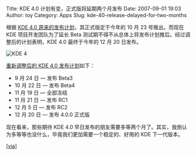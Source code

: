Title: KDE 4.0 计划有变，正式版将延期两个月发布
Date: 2007-09-01 19:03
Author: toy
Category: Apps
Slug: kde-40-release-delayed-for-two-months

根据 [KDE 4.0
原来的发布计划](http://linuxtoy.org/archives/kde-40-release-schedule.html)，其正式版定于今年的
10 月 23 号推出。而现在 KDE 项目开发团队为了延长 Beta
测试期不得不从总体上将发布计划推后。经过调整后的计划表明，KDE 4.0
最终于今年的 12 月 20 日发布。

![KDE 4](http://i.linuxtoy.org/i/2007/04/kde-logo.jpg)

[重新调整后的 KDE 4.0
发布计划](http://lists.kde.org/?l=kde-devel&m=118856887429944&w=2)如下：

-   9 月 24 日 — 发布 Beta3
-   10 月 22 日 — 发布 Beta4
-   11 月 19 日 — 全部冻结
-   11 月 21 日 — 发布 RC1
-   12 月 5 日 — 发布 RC2
-   12 月 20 日 — 发布 4.0.0 正式版

现在看来，那些期待 KDE 4.0
早日发布的朋友需要多等两个月了。其实，我倒认为多等等也没什么，毕竟我们更加需要一个稳定的、好用的
KDE 下一代版本。

[[via](http://osnews.com/story.php/18551/KDE-4.0-Release-Delayed-for-Two-Months/)]
